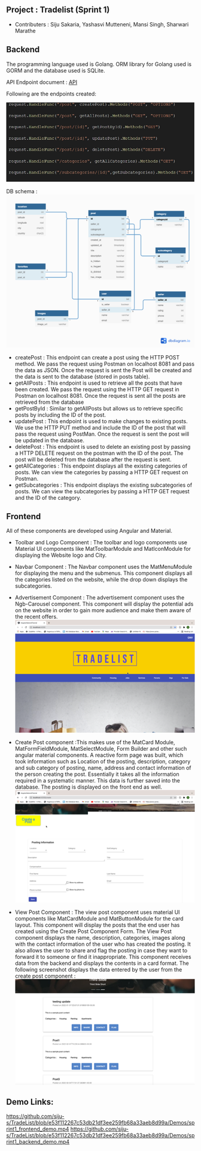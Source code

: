 ## Project : Tradelist (Sprint 1)
* Contributers : Siju Sakaria, Yashasvi Mutteneni, Mansi Singh, Sharwari Marathe

## Backend 
The programming language used is Golang. ORM library for Golang used is GORM and the database used is SQLite. 

API Endpoint document : 
[API](https://github.com/siju-s/TradeList/blob/9379afa66ad9ba4b1be4fcad9e74c1686457d103/Docs/API.md)

Following are the endpoints created:

![Alt text](endpoints.jpeg)

DB schema :
![Alt text](DB_schema.png)


* createPost : This endpoint can create a post using the HTTP POST method. We pass the request using Postman on localhost 8081 and pass the data as JSON. Once the request is sent the Post will be created and the data is sent to the database (stored in posts table).
* getAllPosts : This endpoint is used to retrieve all the posts that have been created. We pass the request using the HTTP GET request in Postman on localhost 8081. Once the request is sent all the posts are retrieved from the database 
* getPostById : Similar to getAllPosts but allows us to retrieve specific posts by including the ID of the post. 
* updatePost : This endpoint is used to make changes to existing posts. We use the HTTP PUT method and include the ID of the post that will pass the request using PostMan. Once the request is sent the post will be updated in the database. 
* deletePost : This endpoint is used to delete an existing post by passing a HTTP DELETE request on the postman with the ID of the post. The post will be deleted from the database after the request is sent. 
* getAllCategories : This endpoint displays all the existing categories of posts. We can view the categories by passing a HTTP GET request on Postman.
* getSubcategories : This endpoint displays the existing subcategories of posts. We can view the subcategories by passing a HTTP GET request and the ID of the category. 

## Frontend
All of these components are developed using Angular and Material.
* Toolbar and Logo Component : The toolbar and logo components use Material UI components like MatToolbarModule and MatIconModule for displaying the Website logo and City.

* Navbar Component : The Navbar component uses the MatMenuModule for displaying the menu and the submenus. This component displays all the categories listed on the website, while the drop down displays the subcategories.
* Advertisement Component : The advertisement component uses the Ngb-Carousel component. This component will display the potential ads on the website in order to gain more audience and make them aware of the recent offers.
![Alt text](LogoScreen.png)
* Create Post component :This makes use of the MatCard Module, MatFormFieldModule, MatSelectModule, Form Builder and other such angular material components. A reactive form page was built, which took information such as Location of the posting, description, category and sub category of posting, name, address and contact information of the person creating the post. Essentially it takes all the information required in a systematic manner. This data is further saved into the database. The posting is displayed on the front end as well. 
![Alt text](CreateAPost.png)
* View Post Component : The view post component uses material UI components like MatCardModule and MatButtonModule for the card layout. This component will display the posts that the end user has created using the Create Post Component Form. The View Post component displays the name, description, categories, images along with the contact information of the user who has created the posting. It also allows the user to share and flag the posting in case they want to forward it to someone or find it inappropriate. This component receives data from the backend and displays the contents in a card format. 
The following screenshot displays the data entered by the user from the create post component :
![Alt text](Viewpost_Frontend.png)

## Demo Links: 
https://github.com/siju-s/TradeList/blob/e53f112267c53db21df3ee259fb68a33aeb8d99a/Demos/sprint1_frontend_demo.mp4
https://github.com/siju-s/TradeList/blob/e53f112267c53db21df3ee259fb68a33aeb8d99a/Demos/sprint1_backend_demo.mp4
